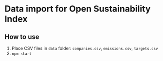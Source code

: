 # Data import for Open Sustainability Index

## How to use

1. Place CSV files in `data` folder: `companies.csv`, `emissions.csv`, `targets.csv`
2. `npm start`
